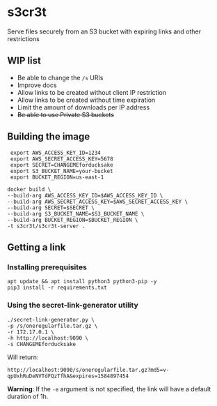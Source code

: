 # s3cr3t
Serve files securely from an S3 bucket with expiring links and other restrictions

## WIP list

- Be able to change the `/s` URIs
- Improve docs
- Allow links to be created without client IP restriction
- Allow links to be created without time expiration
- Limit the amount of downloads per IP address
- ~~Be able to use Private S3 buckets~~



## Building the image

```
 export AWS_ACCESS_KEY_ID=1234
 export AWS_SECRET_ACCESS_KEY=5678
 export SECRET=CHANGEMEforducksake
 export S3_BUCKET_NAME=your-bucket
 export BUCKET_REGION=us-east-1

docker build \
--build-arg AWS_ACCESS_KEY_ID=$AWS_ACCESS_KEY_ID \
--build-arg AWS_SECRET_ACCESS_KEY=$AWS_SECRET_ACCESS_KEY \
--build-arg SECRET=$SECRET \
--build-arg S3_BUCKET_NAME=$S3_BUCKET_NAME \
--build-arg BUCKET_REGION=$BUCKET_REGION \
-t s3cr3t/s3cr3t-server .
```

## Getting a link

### Installing prerequisites

```
apt update && apt install python3 python3-pip -y
pip3 install -r requirements.txt
```

### Using the secret-link-generator utility


```
./secret-link-generator.py \
-p /s/oneregularfile.tar.gz \
-r 172.17.0.1 \
-h http://localhost:9090 \
-s CHANGEMEforducksake
```

Will return:

`http://localhost:9090/s/oneregularfile.tar.gz?md5=v-qpUxhRuDeNVTdFQzTfhA&expires=1584897454`

__Warning__: If the `-e` argument is not specified, the link will have a default duration of 1h.